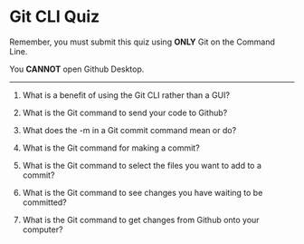 # Git CLI Quiz

Remember, you must submit this quiz using __ONLY__ Git on the Command Line. 

You __CANNOT__ open Github Desktop.

---

1. What is a benefit of using the Git CLI rather than a GUI?

<!-- Write your answer here 
1. You feel comfortable everywhere
2.Fully utilizing Git
3.Git CLI gives you the power of the command line
4.Git CLI enables easier automation & deployment


-->

2. What is the Git command to send your code to Github?

<!-- Write your answer here 
git push origin main

-->

3. What does the -m in a Git commit command mean or do?

<!-- Write your answer here 
 means message
-->

4. What is the Git command for making a commit?

<!-- Write your answer here
git commit
 -->

5. What is the Git command to select the files you want to add to a commit?

<!-- Write your answer here 
git commit -a

-->

6. What is the Git command to see changes you have waiting to be committed?

<!-- Write your answer here 
git status
-->

7. What is the Git command to get changes from Github onto your computer?

<!-- Write your answer here 
git pull
-->
